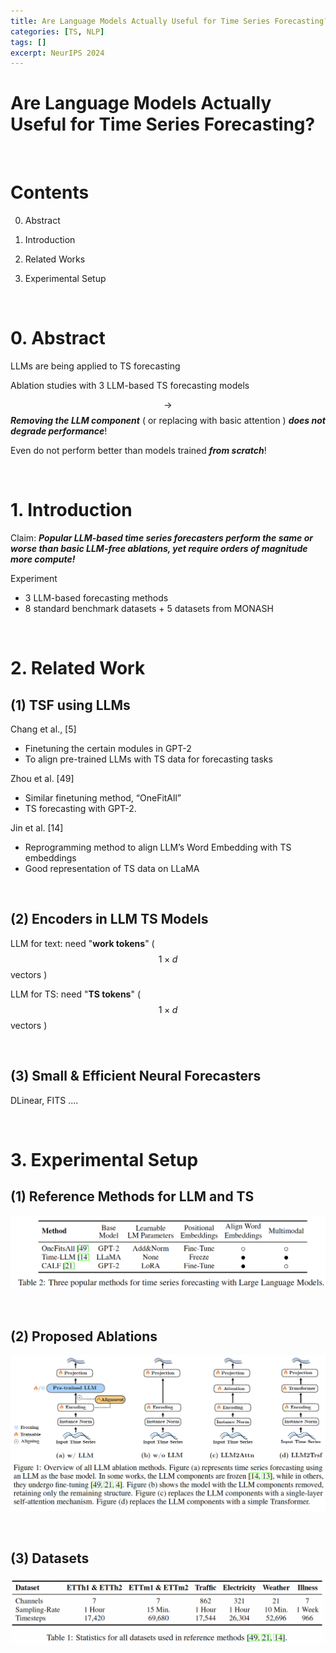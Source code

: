 ```yaml
---
title: Are Language Models Actually Useful for Time Series Forecasting?
categories: [TS, NLP]
tags: []
excerpt: NeurIPS 2024
---
```


<script src="https://cdn.mathjax.org/mathjax/latest/MathJax.js?config=TeX-AMS-MML_HTMLorMML" type="text/javascript"></script>

# Are Language Models Actually Useful for Time Series Forecasting?

<br>

# Contents

0. Abstract

1. Introduction

2. Related Works

3. Experimental Setup

   

<br>

# 0. Abstract

LLMs are being applied to TS forecasting

Ablation studies with 3 LLM-based TS forecasting models

$$\rightarrow$$ ***Removing the LLM component*** ( or replacing with basic attention ) ***does not degrade performance***!

Even do not perform better than models trained ***from scratch***!

<br>

# 1. Introduction

Claim: ***Popular LLM-based time series forecasters perform the same or worse than basic LLM-free ablations, yet require orders of magnitude more compute!***

Experiment

- 3 LLM-based forecasting methods
- 8 standard benchmark datasets + 5 datasets from MONASH

<br>

# 2. Related Work

## (1) TSF using LLMs

Chang et al., [5]

- Finetuning the certain modules in GPT-2 
- To align pre-trained LLMs with TS data for forecasting tasks

Zhou et al. [49] 

- Similar finetuning method, “OneFitAll”
- TS forecasting with GPT-2. 

Jin et al. [14]

- Reprogramming method to align LLM’s Word Embedding with TS embeddings
- Good representation of TS data on LLaMA 

<br>

## (2) Encoders in LLM TS Models

LLM for text: need "**work tokens**" ( $$1 \times d$$ vectors )

LLM for TS: need "**TS tokens**" ( $$1 \times d$$ vectors )

<br>

## (3) Small & Efficient Neural Forecasters

DLinear, FITS ....

<br>

# 3. Experimental Setup

## (1) Reference Methods for LLM and TS

![figure2](/assets/img/ts2/img225.png)

<br>

## (2) Proposed Ablations

![figure2](/assets/img/ts2/img226.png)

<br>

## (3) Datasets

![figure2](/assets/img/ts2/img224.png)
